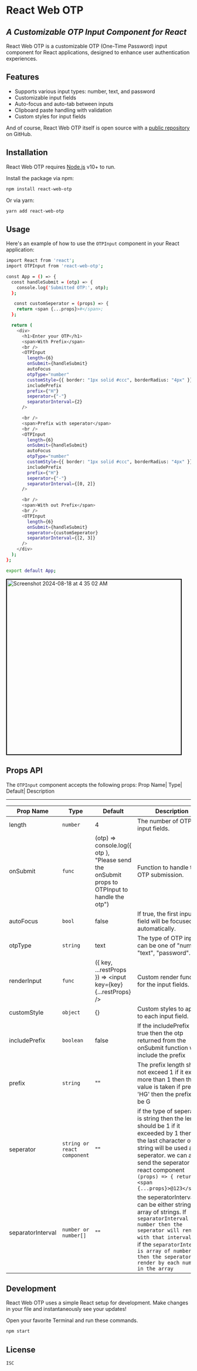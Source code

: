 # React Web OTP

## _A Customizable OTP Input Component for React_

React Web OTP is a customizable OTP (One-Time Password) input component for React applications, designed to enhance user authentication experiences.

## Features

- Supports various input types: number, text, and password
- Customizable input fields
- Auto-focus and auto-tab between inputs
- Clipboard paste handling with validation
- Custom styles for input fields

And of course, React Web OTP itself is open source with a [public repository](https://github.com/vijaymanikanta444/react-web-otp) on GitHub.

## Installation

React Web OTP requires [Node.js](https://nodejs.org/) v10+ to run.

Install the package via npm:

```sh
npm install react-web-otp
```

Or via yarn:

```sh
yarn add react-web-otp
```

<!-- ## Demo

A `live demo` of the OTPInput component can be found [here](https://google.com/). -->

## Usage

Here's an example of how to use the `OTPInput` component in your React application:

```sh
import React from 'react';
import OTPInput from 'react-web-otp';

const App = () => {
  const handleSubmit = (otp) => {
    console.log('Submitted OTP:', otp);
  };

   const customSeperator = (props) => {
    return <span {...props}>#</span>;
  };

  return (
    <div>
      <h1>Enter your OTP</h1>
      <span>With Prefix</span>
      <br />
      <OTPInput
        length={6}
        onSubmit={handleSubmit}
        autoFocus
        otpType="number"
        customStyle={{ border: "1px solid #ccc", borderRadius: "4px" }}
        includePrefix
        prefix={"H"}
        seperator={"-"}
        separatorInterval={2}
      />

      <br />
      <span>Prefix with seperator</span>
      <br />
      <OTPInput
        length={6}
        onSubmit={handleSubmit}
        autoFocus
        otpType="number"
        customStyle={{ border: "1px solid #ccc", borderRadius: "4px" }}
        includePrefix
        prefix={"H"}
        seperator={"-"}
        separatorInterval={[0, 2]}
      />

      <br />
      <span>With out Prefix</span>
      <br />
      <OTPInput
        length={6}
        onSubmit={handleSubmit}
        seperator={customSeperator}
        separatorInterval={[2, 3]}
      />
    </div>
  );
};

export default App;
```

<img width="475" alt="Screenshot 2024-08-18 at 4 35 02 AM" src="https://github.com/user-attachments/assets/b2f3b211-dc3c-4683-a359-15ec334655fb" style="border: 2px solid black;">

## Props API

The `OTPInput` component accepts the following props:
Prop Name| Type| Default| Description

---

| Prop Name         | Type                        | Default                                                                                       | Description                                                                                                                                                                                                                                                        |
| ----------------- | --------------------------- | --------------------------------------------------------------------------------------------- | ------------------------------------------------------------------------------------------------------------------------------------------------------------------------------------------------------------------------------------------------------------------ |
| length            | `number`                    | 4                                                                                             | The number of OTP input fields.                                                                                                                                                                                                                                    |
| onSubmit          | `func`                      | (otp) => console.log({ otp }, "Please send the onSubmit props to OTPInput to handle the otp") | Function to handle the OTP submission.                                                                                                                                                                                                                             |
| autoFocus         | `bool`                      | false                                                                                         | If true, the first input field will be focused automatically.                                                                                                                                                                                                      |
| otpType           | `string`                    | text                                                                                          | The type of OTP input, can be one of "number", "text", "password".                                                                                                                                                                                                 |
| renderInput       | `func`                      | ({ key, ...restProps }) => <input key={key} {...restProps} />                                 | Custom render function for the input fields.                                                                                                                                                                                                                       |
| customStyle       | `object`                    | {}                                                                                            | Custom styles to apply to each input field.                                                                                                                                                                                                                        |
| includePrefix     | `boolean`                   | false                                                                                         | If the includePrefix is true then the otp returned from the onSubmit function will include the prefix                                                                                                                                                              |
| prefix            | `string`                    | ""                                                                                            | The prefix length should not exceed 1 if it exceed more than 1 then the last value is taken if prefix = 'HG' then the prefix will be G                                                                                                                             |
| seperator         | `string or react component` | ""                                                                                            | if the type of seperator is string then the length should be 1 if it exceeded by 1 then then the last character of the string will be used as a seperator. we can also send the seperator as a react component `(props) => { return <span {...props}>@123</span>}` |
| separatorInterval | `number or number[]`        | ""                                                                                            | the seperatorInterval can be either string or array of strings. If `separatorInterval is number then the seperator will render with that interval` and if the `separatorInterval is array of numbers then the seperator will render by each number in the array`   |

## Development

React Web OTP uses a simple React setup for development. Make changes in your file and instantaneously see your updates!

Open your favorite Terminal and run these commands.

```sh
npm start
```

## License

`ISC`
